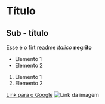 # Título

## Sub - título

Esse é o firt readme
*italico*
**negrito**

- Elemento 1
- Elemento 2

1) Elemento 1
2) Elemento 2


[Link para o Google](https://www.google.com)
![Link da imagem](https://www.google.com/imgres?q=ciencia%20de%20dados&imgurl=https%3A%2F%2Fjornal.usp.br%2Fwp-content%2Fuploads%2F2020%2F06%2F20200625_00_ciencia_de_dados.jpg&imgrefurl=https%3A%2F%2Fjornal.usp.br%2Funiversidade%2Fpesquisadores-apresentam-aplicacoes-da-ciencia-de-dados-em-evento-na-usp%2F&docid=rOpbZS5mVzqP0M&tbnid=tpML2zcHudMynM&vet=12ahUKEwjHgMH6_quHAxWAIbkGHYXmAZoQM3oECGEQAA..i&w=800&h=420&hcb=2&ved=2ahUKEwjHgMH6_quHAxWAIbkGHYXmAZoQM3oECGEQAA)